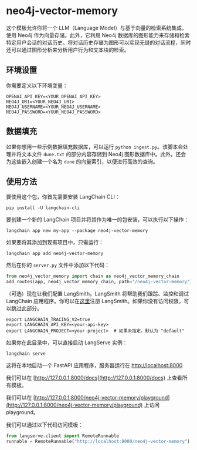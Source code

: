 # neo4j-vector-memory

这个模板允许你将一个 LLM（Language Model）与基于向量的检索系统集成，使用 Neo4j 作为向量存储。此外，它利用 Neo4j 数据库的图形能力来存储和检索特定用户会话的对话历史。将对话历史存储为图形可以实现无缝的对话流程，同时还可以通过图形分析来分析用户行为和文本块的检索。

## 环境设置

你需要定义以下环境变量：

```
OPENAI_API_KEY=<YOUR_OPENAI_API_KEY>
NEO4J_URI=<YOUR_NEO4J_URI>
NEO4J_USERNAME=<YOUR_NEO4J_USERNAME>
NEO4J_PASSWORD=<YOUR_NEO4J_PASSWORD>
```

## 数据填充

如果你想用一些示例数据填充数据库，可以运行 `python ingest.py`。该脚本会处理并将文本文件 `dune.txt` 的部分内容存储到 Neo4j 图形数据库中。此外，还会为这些嵌入创建一个名为 `dune` 的向量索引，以便进行高效的查询。

## 使用方法

要使用这个包，你首先需要安装 LangChain CLI：

```shell
pip install -U langchain-cli
```

要创建一个新的 LangChain 项目并将其作为唯一的包安装，可以执行以下操作：

```shell
langchain app new my-app --package neo4j-vector-memory
```

如果要将其添加到现有项目中，只需运行：

```shell
langchain app add neo4j-vector-memory
```

然后在你的 `server.py` 文件中添加以下代码：

```python
from neo4j_vector_memory import chain as neo4j_vector_memory_chain
add_routes(app, neo4j_vector_memory_chain, path="/neo4j-vector-memory")
```

（可选）现在让我们配置 LangSmith。LangSmith 将帮助我们跟踪、监控和调试 LangChain 应用程序。你可以在[这里](https://smith.langchain.com/)注册 LangSmith。如果你没有访问权限，可以跳过此部分。

```shell
export LANGCHAIN_TRACING_V2=true
export LANGCHAIN_API_KEY=<your-api-key>
export LANGCHAIN_PROJECT=<your-project>  # 如果未指定，默认为 "default"
```

如果你在此目录中，可以直接启动 LangServe 实例：

```shell
langchain serve
```

这将在本地启动一个 FastAPI 应用程序，服务器运行在 [http://localhost:8000](http://localhost:8000)

我们可以在 [http://127.0.0.1:8000/docs](http://127.0.0.1:8000/docs) 上查看所有模板。

我们可以在 [http://127.0.0.1:8000/neo4j-vector-memory/playground](http://127.0.0.1:8000/neo4j-vector-memory/playground) 上访问 playground。

我们可以通过以下代码访问模板：

```python
from langserve.client import RemoteRunnable
runnable = RemoteRunnable("http://localhost:8000/neo4j-vector-memory")
```